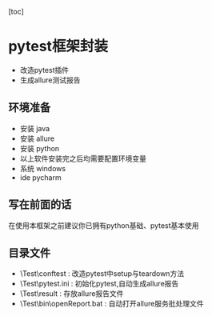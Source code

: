 [toc]
# pytest框架封装
- 改造pytest插件
- 生成allure测试报告

## 环境准备
- 安装 java
- 安装 allure
- 安装 python
- 以上软件安装完之后均需要配置环境变量
- 系统 windows
- ide pycharm

## 写在前面的话
在使用本框架之前建议你已拥有python基础、pytest基本使用

## 目录文件
- \Test\conftest           : 改造pytest中setup与teardown方法
- \Test\pytest.ini         : 初始化pytest,自动生成allure报告
- \Test\result             : 存放allure报告文件
- \Test\bin\openReport.bat : 自动打开allure服务批处理文件
  
  
